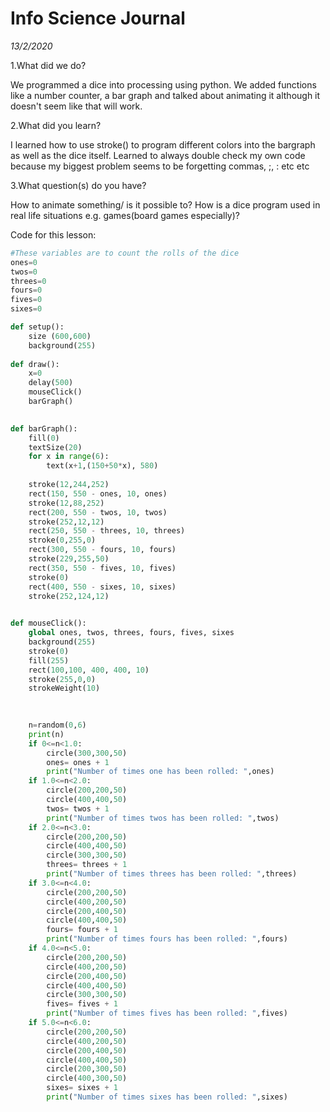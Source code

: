 # Info Science Journal
*13/2/2020*

1.What did we do?

We programmed a dice into processing using python. We added functions like a number counter, a bar graph and talked about animating it although it doesn't seem like that will work.

2.What did you learn?

I learned how to use stroke() to program different colors into the bargraph as well as the dice itself. Learned to always double check my own code because my biggest problem seems to be forgetting commas, ;, : etc etc

3.What question(s) do you have?

How to animate something/ is it possible to?
How is a dice program used in real life situations e.g. games(board games especially)?




Code for this lesson:

```.py
#These variables are to count the rolls of the dice
ones=0
twos=0
threes=0
fours=0
fives=0
sixes=0

def setup():
    size (600,600)
    background(255)
    
def draw():
    x=0
    delay(500)
    mouseClick()
    barGraph()

    
def barGraph():
    fill(0)
    textSize(20)
    for x in range(6):
        text(x+1,(150+50*x), 580)
   
    stroke(12,244,252)    
    rect(150, 550 - ones, 10, ones)
    stroke(12,88,252)
    rect(200, 550 - twos, 10, twos)
    stroke(252,12,12)
    rect(250, 550 - threes, 10, threes)
    stroke(0,255,0)
    rect(300, 550 - fours, 10, fours)
    stroke(229,255,50)
    rect(350, 550 - fives, 10, fives)
    stroke(0)
    rect(400, 550 - sixes, 10, sixes)
    stroke(252,124,12)
 

def mouseClick():
    global ones, twos, threes, fours, fives, sixes
    background(255)
    stroke(0)
    fill(255)
    rect(100,100, 400, 400, 10)
    stroke(255,0,0)
    strokeWeight(10)

    
    
    n=random(0,6)
    print(n)
    if 0<=n<1.0:
        circle(300,300,50)
        ones= ones + 1
        print("Number of times one has been rolled: ",ones)
    if 1.0<=n<2.0:
        circle(200,200,50)
        circle(400,400,50)
        twos= twos + 1
        print("Number of times twos has been rolled: ",twos)
    if 2.0<=n<3.0:
        circle(200,200,50)
        circle(400,400,50)
        circle(300,300,50)
        threes= threes + 1
        print("Number of times threes has been rolled: ",threes)
    if 3.0<=n<4.0:
        circle(200,200,50)
        circle(400,200,50)
        circle(200,400,50)
        circle(400,400,50)
        fours= fours + 1
        print("Number of times fours has been rolled: ",fours)
    if 4.0<=n<5.0:
        circle(200,200,50)
        circle(400,200,50)
        circle(200,400,50)
        circle(400,400,50)
        circle(300,300,50)
        fives= fives + 1
        print("Number of times fives has been rolled: ",fives)
    if 5.0<=n<6.0:
        circle(200,200,50)
        circle(400,200,50)
        circle(200,400,50)
        circle(400,400,50)
        circle(200,300,50)
        circle(400,300,50)
        sixes= sixes + 1
        print("Number of times sixes has been rolled: ",sixes)
```
